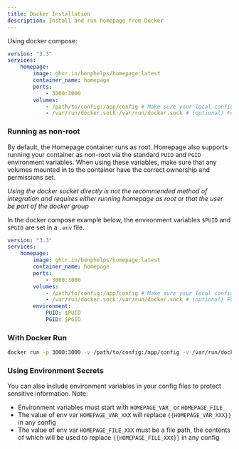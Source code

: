 ```yaml
---
title: Docker Installation
description: Install and run homepage from Docker
---
```


Using docker compose:

```yaml
version: "3.3"
services:
    homepage:
        image: ghcr.io/benphelps/homepage:latest
        container_name: homepage
        ports:
            - 3000:3000
        volumes:
            - /path/to/config:/app/config # Make sure your local config directory exists
            - /var/run/docker.sock:/var/run/docker.sock # (optional) For docker integrations
```

### Running as non-root

By default, the Homepage container runs as root. Homepage also supports running your container as non-root via the standard `PUID` and `PGID` environment variables. When using these variables, make sure that any volumes mounted in to the container have the correct ownership and permissions set.

_Using the docker socket directly is not the recommended method of integration and requires either running homepage as root or that the user be part of the docker group_

In the docker compose example below, the environment variables `$PUID` and `$PGID` are set in a `.env` file.

```yaml
version: "3.3"
services:
    homepage:
        image: ghcr.io/benphelps/homepage:latest
        container_name: homepage
        ports:
            - 3000:3000
        volumes:
            - /path/to/config:/app/config # Make sure your local config directory exists
            - /var/run/docker.sock:/var/run/docker.sock # (optional) For docker integrations, see alternative methods
        environment:
            PUID: $PUID
            PGID: $PGID
```

### With Docker Run

```bash
docker run -p 3000:3000 -v /path/to/config:/app/config -v /var/run/docker.sock:/var/run/docker.sock ghcr.io/benphelps/homepage:latest
```

### Using Environment Secrets

You can also include environment variables in your config files to protect sensitive information. Note:

-   Environment variables must start with `HOMEPAGE_VAR_` or `HOMEPAGE_FILE_`
-   The value of env var `HOMEPAGE_VAR_XXX` will replace `{{HOMEPAGE_VAR_XXX}}` in any config
-   The value of env var `HOMEPAGE_FILE_XXX` must be a file path, the contents of which will be used to replace `{{HOMEPAGE_FILE_XXX}}` in any config
